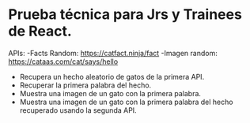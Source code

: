 # Prueba técnica para Jrs y Trainees de React.

APIs:
-Facts Random: https://catfact.ninja/fact
-Imagen random: https://cataas.com/cat/says/hello

- Recupera un hecho aleatorio de gatos de la primera API.
- Recuperar la primera palabra del hecho.
- Muestra una imagen de un gato con la primera palabra.
- Muestra una imagen de un gato con la primera palabra del hecho recuperado usando la segunda API.